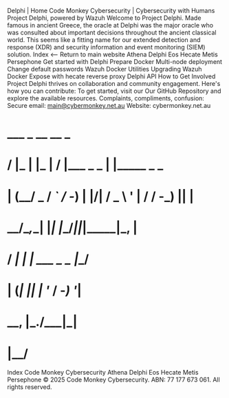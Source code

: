 Delphi | Home
Code Monkey Cybersecurity | Cybersecurity with Humans
Project Delphi, powered by Wazuh
Welcome to Project Delphi. Made famous in ancient Greece, the oracle at Delphi was the major oracle who was consulted about important decisions throughout the ancient classical world. This seems like a fitting name for our extended detection and response (XDR) and security information and event monitoring (SIEM) solution.
Index
<-- Return to main website
Athena
Delphi
Eos
Hecate
Metis
Persephone
Get started with Delphi
Prepare Docker
Multi-node deployment
Change default passwords
Wazuh Docker Utilities
Upgrading Wazuh Docker
Expose with hecate reverse proxy
Delphi API
How to Get Involved
Project Delphi thrives on collaboration and community engagement. Here's how you can contribute:
To get started, visit our Our GitHub Repository and explore the available resources.
Complaints, compliments, confusion:
Secure email: main@cybermonkey.net.au
Website: cybermonkey.net.au
#     ___         _       __  __          _
#    / __|___  __| |___  |  \/  |___ _ _ | |_____ _  _
#   | (__/ _ \/ _` / -_) | |\/| / _ \ ' \| / / -_) || |
#    \___\___/\__,_\___| |_|  |_\___/_||_|_\_\___|\_, |
#                  / __|  _| |__  ___ _ _         |__/
#                 | (_| || | '_ \/ -_) '_|
#                  \___\_, |_.__/\___|_|
#                      |__/
Index
Code Monkey Cybersecurity
Athena
Delphi
Eos
Hecate
Metis
Persephone
© 2025 Code Monkey Cybersecurity. ABN: 77 177 673 061. All rights reserved.